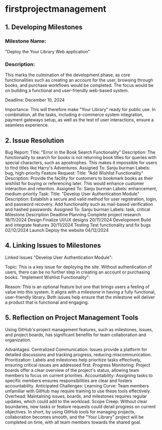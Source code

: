 # firstprojectmanagement
## 1. Developing Milestones
### Milestone Name:
"Deploy the Your Library Web application"

### Description:
This marks the culmination of the development phase, as core functionalities such as creating an account for the user, browsing through books, and purchase workflows would be completed. The focus would be on building a functional and user-friendly web-based system.

Deadline:
December 10, 2024

Importance:
This will therefore make "Your Library" ready for public use. In combination, all the tasks, including e-commerce system integration, payment gateways setup, as well as the test of user interactions, ensure a seamless experience.

## 2. Issue Resolution
Bug Report:
Title: "Error in the Book Search Functionality"
Description: The functionality to search for books is not returning book titles for queries with special characters, such as apostrophes. This makes it impossible for users to find titles like Harry's Adventures.
Assigned To: Sanju burman
Labels: bug, high-priority
Feature Request:
Title: "Add Wishlist Functionality"
Description: Provide the facility for customers to bookmark books as their wishlist for buying or referencing later. This would enhance customer interaction and retention.
Assigned To: Sanju burman
Labels: enhancement, medium-priority
Task:
Title: "Develop User Authentication Module"
Description: Establish a secure and valid method for user registration, login, and password recovery. Add functionality such as mail-based verification and hashed passwords.
Assigned To: Sanju burman
Labels: task, critical
Milestone	Description	Deadline
Planning	Complete project research	18/11/2024
Design	Finalize UI/UX designs	20/11/2024
Development	Build and integrate features	30/11/2024
Testing	Test functionality and fix bugs	02/12/2024
Launch	Deploy the website	04/12/2024

## 4. Linking Issues to Milestones
Linked Issues
"Develop User Authentication Module":

Topic: This is a key issue for deploying the site. Without authentication of users, there can be no further step in creating an account or purchasing books.
"Implement Wishlist Functionality":

Reason: This is an optional feature but one that brings users a feeling of value into this system. It aligns with a milestone in having a fully functional, user-friendly library.
Both issues help ensure that the milestone will deliver a product that is functional and engaging.

## 5. Reflection on Project Management Tools
Using GitHub's project management features, such as milestones, issues, and project boards, has significant benefits for team collaboration and organization.

Advantages:
Centralized Communication: Issues provide a platform for detailed discussions and tracking progress, reducing miscommunication.
Prioritization: Labels and milestones help prioritize tasks effectively, ensuring critical issues are addressed first.
Progress Monitoring: Project boards offer a clear overview of the project's status, allowing team members to focus on current priorities.
Accountability: Assigning tasks to specific members ensures responsibilities are clear and fosters accountability.
Anticipated Challenges:
Learning Curve: Team members unfamiliar with GitHub may require training to use these tools effectively.
Overhead: Maintaining issues, boards, and milestones requires regular updates, which could add to the workload.
Scope Creep: Without clear boundaries, new tasks or feature requests could derail progress on current objectives.
In short, by using GitHub tools for managing projects, collaboration becomes smooth, and the "Your Library" project will be completed on time, with all team members towards the shared goal.
